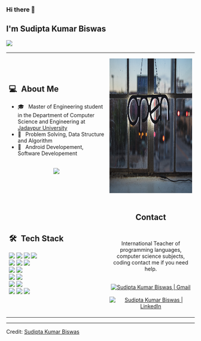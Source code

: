 ### Hi there 👋

## I'm Sudipta Kumar Biswas
![](https://komarev.com/ghpvc/?username=y9rabbito&color=0069b4)
<table>
  <tr>
    <td>
      <h2> 💻 &nbsp;About Me </h2>
       <ul>
        <li>🎓 &nbsp; Master of Engineering student in the Department of Computer Science and Engineering at <a href="http://www.jaduniv.edu.in/">Jadavpur University</a></li>
        <li>👑 &nbsp; Problem Solving, Data Structure and Algorithm </li>
        <li>🤔 &nbsp; Android Developement, Software Developement </li>
       </ul>
       <p align="center">
         <br>
        <img height="150em" src="https://github-readme-stats-eight-theta.vercel.app/api?username=y9rabbito&show_icons=true&theme=algolia&include_all_commits=true&count_private=true"/>
        </p>
    </td>
    <td>
     <p align="center">
        <img height="360em" src="https://github.com/y9rabbito/y9rabbito/blob/main/images/open_source.jpg"/>
     </p>
    </td>
  </tr>
  <tr>
   <td>
     <h2> 🛠 &nbsp;Tech Stack</h2>
     <img src="https://img.shields.io/badge/-C-05122A?style=flat&logo=C"/>
     <img src="https://img.shields.io/badge/-C++-05122A?style=flat&logo=C%2B%2B"/>
     <img src="https://img.shields.io/badge/-Python-05122A?style=flat&logo=python"/>
     <img src="https://img.shields.io/badge/-Kotlin-05122A?style=flat&logo=kotlin"/>
     <br>
     <img src="https://img.shields.io/badge/-Android-05122A?style=flat&logo=android"/>
     <img src="https://img.shields.io/badge/-Django-05122A?style=flat&logo=django"/>
     <img src="https://img.shields.io/badge/-Flask-05122A?style=flat&logo=flask"/>
     <br>
     <img src="https://img.shields.io/badge/-jupyter-05122A?style=flat&logo=jupyter"/>
     <img src="https://img.shields.io/badge/-Markdown-05122A?style=flat&logo=markdown"/>
     <br>
     <img src="https://img.shields.io/badge/-Git-05122A?style=flat&logo=git"/>
     <img src="https://img.shields.io/badge/-Github-05122A?style=flat&logo=github"/>
     <br>
     <img src="https://img.shields.io/badge/-MySql-05122A?style=flat&logo=mysql"/>
     <img src="https://img.shields.io/badge/-SQLite-05122A?style=flat&logo=sqlite"/>
     <br>
     <img src="https://img.shields.io/badge/-IntelliJ-05122A?style=flat&logo=intellijidea"/>
     <img src="https://img.shields.io/badge/-Android%20Studio-05122A?style=flat&logo=android-studio"/>
     <img src="https://img.shields.io/badge/-Visual%20Studio%20Code-05122A?style=flat&logo=visual-studio-code&logoColor=007ACC"/>
   </td>
   <td>
    <div align="center">
      <h2><b>Contact</b></h2>
      <br>
      <p>International Teacher of programming languages, computer science subjects, coding contact me if you need help.
      </p>
      <br>
      <a href="mailto:sudipta.kumar.biswas@protonmail.com" >
      <img align="center" alt="Sudipta Kumar Biswas | Gmail" width="30em" src="https://img.icons8.com/ios-glyphs/50/000000/gmail.png" />
      </a> &nbsp;&nbsp;
      <a href="https://www.linkedin.com/in/sudipta-kumar-biswas-436aa118b/" >
      <img align="center" alt="Sudipta Kumar Biswas | LinkedIn" width="30em" src="https://img.icons8.com/ios-glyphs/50/000000/linkedin.png" />
      </a> &nbsp;&nbsp;
      <br>
    </div>
   </td>
  </tr>
</table>

------

Credit: [Sudipta Kumar Biswas](https://github.com/y9rabbito)
